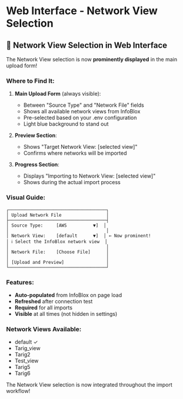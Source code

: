 # Web Interface - Network View Selection

## 🎯 Network View Selection in Web Interface

The Network View selection is now **prominently displayed** in the main upload form!

### Where to Find It:

1. **Main Upload Form** (always visible):
   - Between "Source Type" and "Network File" fields
   - Shows all available network views from InfoBlox
   - Pre-selected based on your .env configuration
   - Light blue background to stand out

2. **Preview Section**:
   - Shows "Target Network View: [selected view]"
   - Confirms where networks will be imported

3. **Progress Section**:
   - Displays "Importing to Network View: [selected view]"
   - Shows during the actual import process

### Visual Guide:

```
┌─────────────────────────────────────┐
│ Upload Network File                 │
├─────────────────────────────────────┤
│ Source Type:     [AWS          ▼]  │
│                                     │
│ Network View:    [default      ▼]  │ ← Now prominent!
│ ℹ Select the InfoBlox network view  │
│                                     │
│ Network File:    [Choose File]      │
│                                     │
│ [Upload and Preview]                │
└─────────────────────────────────────┘
```

### Features:

- **Auto-populated** from InfoBlox on page load
- **Refreshed** after connection test
- **Required** for all imports
- **Visible** at all times (not hidden in settings)

### Network Views Available:
- default ✓
- Tarig_view
- Tarig2
- Test_view
- Tarig5
- Tarig6

The Network View selection is now integrated throughout the import workflow!
